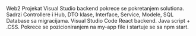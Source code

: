Web2 Projekat
Visual Studio backend pokrece se pokretanjem solutiona. Sadrzi Controllere i Hub, DTO klase, Interface, Service, Modele, SQL Database sa migracijama.
Visual Studio Code React backend. Java script + .CSS. Pokrece se pozicioniranjem na my-app file i startuje se sa npm start. 
